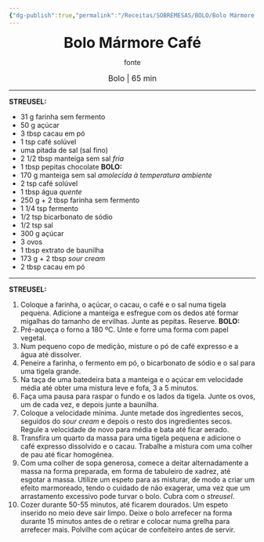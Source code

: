 ```yaml
---
{"dg-publish":true,"permalink":"/Receitas/SOBREMESAS/BOLO/Bolo Mármore Café/","title":"Bolo Mármore Café","tags":["💚ok"]}
---
```


<div style="text-align: center;"> <span style="font-size: 30px;"><b>Bolo Mármore Café</b></span> </div>

<span class="center"> <center> fonte </center></span>

<div style="text-align: center;"> <span style="font-size: 16px;">  Bolo | 65 min </span> </div>

---
**STREUSEL:**
- 31 g farinha sem fermento
- 50 g açúcar
- 3 tbsp cacau em pó
- 1 tsp café solúvel
-  uma pitada de sal (sal fino)
- 2 1/2 tbsp manteiga sem sal *fria*
- 1 tbsp pepitas chocolate
**BOLO:**
- 170 g manteiga sem sal *amolecida à temperatura ambiente*
- 2 tsp café solúvel
- 1 tbsp água *quente*
- 250 g + 2 tbsp farinha sem fermento
- 1 1/4 tsp fermento
- 1/2 tsp bicarbonato de sódio
- 1/2 tsp sal
- 300 g açúcar
- 3 ovos
- 1 tbsp extrato de baunilha
- 173 g + 2 tbsp *sour cream*
- 2 tbsp cacau em pó
---
**STREUSEL:**  
1. Coloque a farinha, o açúcar, o cacau, o café e o sal numa tigela pequena. Adicione a manteiga e esfregue com os dedos até formar migalhas do tamanho de ervilhas.  Junte as pepitas. Reserve.
**BOLO:**
1. Pré-aqueça o forno a 180 ºC. Unte e forre uma forma com papel vegetal.
2. Num pequeno copo de medição, misture o pó de café expresso e a água até dissolver.
3. Peneire a farinha, o fermento em pó, o bicarbonato de sódio e o sal para uma tigela grande.
4. Na taça de uma batedeira bata a manteiga e o açúcar em velocidade média até obter uma mistura leve e fofa, 3 a 5 minutos.
5. Faça uma pausa para raspar o fundo e os lados da tigela. Junte os ovos, um de cada vez, e depois junte a baunilha. 
6. Coloque a velocidade mínima. Junte metade dos ingredientes secos, seguidos do *sour cream* e depois o resto dos ingredientes secos. Regule a velocidade de novo para média e bata até ficar aerado.
7. Transfira um quarto da massa para uma tigela pequena e adicione o café expresso dissolvido e o cacau. Trabalhe a mistura com uma colher de pau até ficar homogénea.
8. Com uma colher de sopa generosa, comece a deitar alternadamente a massa na forma preparada, em forma de tabuleiro de xadrez, até esgotar a massa. Utilize um espeto para as misturar, de modo a criar um efeito marmoreado, tendo o cuidado de não exagerar, uma vez que um arrastamento excessivo pode turvar o bolo. Cubra com o *streusel*.
9. Cozer durante 50-55 minutos, até ficarem dourados. Um espeto inserido no meio deve sair limpo. Deixe o bolo arrefecer na forma durante 15 minutos antes de o retirar e colocar numa grelha para arrefecer mais. Polvilhe com açúcar de confeiteiro antes de servir.